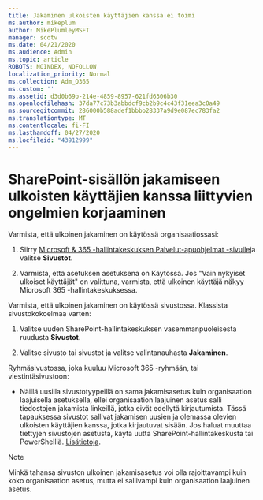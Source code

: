 ```yaml
---
title: Jakaminen ulkoisten käyttäjien kanssa ei toimi
ms.author: mikeplum
author: MikePlumleyMSFT
manager: scotv
ms.date: 04/21/2020
ms.audience: Admin
ms.topic: article
ROBOTS: NOINDEX, NOFOLLOW
localization_priority: Normal
ms.collection: Adm_O365
ms.custom: ''
ms.assetid: d3d0b69b-214e-4859-8957-621fd6306b30
ms.openlocfilehash: 37da77c73b3abbdcf9cb2b9c4c43f31eea3c0a49
ms.sourcegitcommit: 286000b588adef1bbbb28337a9d9e087ec783fa2
ms.translationtype: MT
ms.contentlocale: fi-FI
ms.lasthandoff: 04/27/2020
ms.locfileid: "43912999"
---
```

# <a name="fix-problems-sharing-sharepoint-content-with-external-users"></a>SharePoint-sisällön jakamiseen ulkoisten käyttäjien kanssa liittyvien ongelmien korjaaminen

Varmista, että ulkoinen jakaminen on käytössä organisaatiossasi:
  
1. Siirry [Microsoft &amp; 365 -hallintakeskuksen Palvelut-apuohjelmat -sivulle](https://portal.office.com/adminportal/home#/Settings/ServicesAndAddIns)ja valitse **Sivustot**.
    
2. Varmista, että asetuksen asetuksena on Käytössä. Jos "Vain nykyiset ulkoiset käyttäjät" on valittuna, varmista, että ulkoinen käyttäjä näkyy Microsoft 365 -hallintakeskuksessa.
    
Varmista, että ulkoinen jakaminen on käytössä sivustossa. Klassista sivustokokoelmaa varten:
  
1. Valitse uuden SharePoint-hallintakeskuksen vasemmanpuoleisesta ruudusta **Sivustot**.
    
2. Valitse sivusto tai sivustot ja valitse valintanauhasta **Jakaminen**.
    
Ryhmäsivustossa, joka kuuluu Microsoft 365 -ryhmään, tai viestintäsivustoon:
  
- Näillä uusilla sivustotyypeillä on sama jakamisasetus kuin organisaation laajuisella asetuksella, ellei organisaation laajuinen asetus salli tiedostojen jakamista linkeillä, jotka eivät edellytä kirjautumista. Tässä tapauksessa sivustot sallivat jakamisen uusien ja olemassa olevien ulkoisten käyttäjien kanssa, jotka kirjautuvat sisään. Jos haluat muuttaa tiettyjen sivustojen asetusta, käytä uutta SharePoint-hallintakeskusta tai PowerShelliä. [Lisätietoja](https://go.microsoft.com/fwlink/?linkid=871863).
    
> [!NOTE]
> Minkä tahansa sivuston ulkoinen jakamisasetus voi olla rajoittavampi kuin koko organisaation asetus, mutta ei sallivampi kuin organisaation laajuinen asetus. 
  

